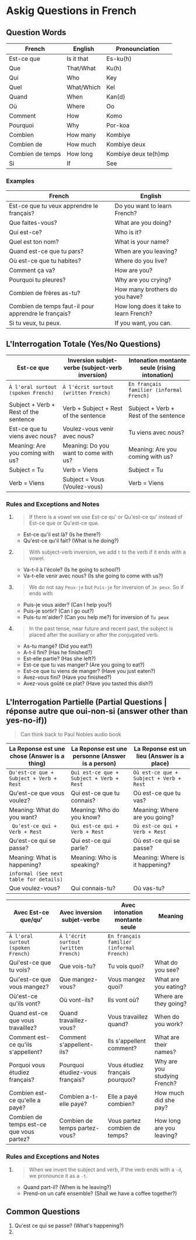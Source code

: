 # Askig Questions in French

## Question Words

| French           | English    | Pronounciation       |
| ---------------- | ---------- | -------------------- |
| Est-ce que       | Is it that | Es-ku(h)             |
| Que              | That/What  | Ku(h)                |
| Qui              | Who        | Key                  |
| Quel             | What/Which | Kel                  |
| Quand            | When       | Kan(d)               |
| Où               | Where      | Oo                   |
| Comment          | How        | Komo                 |
| Pourquoi         | Why        | Por-koa              |
| Combien          | How many   | Kombiye              |
| Combien de       | How much   | Kombiye deux         |
| Combien de temps | How long   | Kombiye deux te(h)mp |
| Si               | If         | See                  |

### Examples

| French                                               | English                                |
| ---------------------------------------------------- | -------------------------------------- |
| Est-ce que tu veux apprendre le français?            | Do you want to learn French?           |
| Que faites-vous?                                     | What are you doing?                    |
| Qui est-ce?                                          | Who is it?                             |
| Quel est ton nom?                                    | What is your name?                     |
| Quand est-ce que tu pars?                            | When are you leaving?                  |
| Où est-ce que tu habites?                            | Where do you live?                     |
| Comment ça va?                                       | How are you?                           |
| Pourquoi tu pleures?                                 | Why are you crying?                    |
| Combien de frères as-tu?                             | How many brothers do you have?         |
| Combien de temps faut-il pour apprendre le français? | How long does it take to learn French? |
| Si tu veux, tu peux.                                 | If you want, you can.                  |

## L'Interrogation Totale (Yes/No Questions)

| Est-ce que                            | Inversion subjet-verbe (subject-verb inversion) | Intonation montante seule (rising intonation) |
| ------------------------------------- | ----------------------------------------------- | --------------------------------------------- |
| `À l'oral surtout (spoken French)`    | `À l'écrit surtout (written French)`            | `En français familier (informal French)`      |
| Subject + Verb + Rest of the sentence | Verb + Subject + Rest of the sentence           | Subject + Verb + Rest of the sentence         |
| Est-ce que tu viens avec nous?        | Voulez-vous venir avec nous?                    | Tu viens avec nous?                           |
| Meaning: Are you coming with us?      | Meaning: Do you want to come with us?           | Meaning: Are you coming with us?              |
| Subject = Tu                          | Verb = Viens                                    | Subject = Tu                                  |
| Verb = Viens                          | Subject = Vous (Voulez-vous)                    | Verb = Viens                                  |

### Rules and Exceptions and Notes

1. > If there is a vowel we use Est-ce qu' or Qu'est-ce qu' instead of Est-ce que or Qu'est-ce que.
   - Est-ce qu'il est là? (Is he there?)
   - Qu'est-ce qu'il fait? (What is he doing?)
2. > With subject-verb inversion, we add `t` to the verb if it ends with a vowel.
   - Va-t-il à l'école? (Is he going to school?)
   - Va-t-elle venir avec nous? (Is she going to come with us?)
3. > We do not say `Peux-je` but `Puis-je` for inversion of `Je peux`. So if ends with
   - Puis-je vous aider? (Can I help you?)
   - Puis-je sortir? (Can I go out?)
   - Puis-tu m'aider? (Can you help me?) for inversion of `Tu peux`
4. > In the past tense, near future and recent past, the subject is placed after the auxiliary or after the conjugated verb.
   - As-tu mangé? (Did you eat?)
   - A-t-il fini? (Has he finished?)
   - Est-elle partie? (Has she left?)
   - Est-ce que tu vas manger? (Are you going to eat?)
   - Est-ce que tu viens de manger? (Have you just eaten?)
   - Avez-vous fini? (Have you finished?)
   - Avez-vous goûté ce plat? (Have you tasted this dish?)

## L'Interrogation Partielle (Partial Questions | réponse autre que oui-non-si (answer other than yes-no-if))

> Can think back to Paul Nobles audio book

| La Reponse est une chose (Answer is a thing) | La Reponse est une personne (Answer is a person) | La Reponse est un lieu (Answer is a place) |
| -------------------------------------------- | ------------------------------------------------ | ------------------------------------------ |
| `Qu'est-ce que + Subject + Verb + Rest`      | `Qui est-ce que + Subject + Verb + Rest`         | `Où est-ce que + Subject + Verb + Rest`    |
| Qu'est-ce que vous voulez?                   | Qui est-ce que tu connais?                       | Où est-ce que tu vas?                      |
| Meaning: What do you want?                   | Meaning: Who do you know?                        | Meaning: Where are you going?              |
| ` Qu'est-ce qui + Verb + Rest`               | `Qui est-ce qui + Verb + Rest`                   | `Où est-ce qui + Verb + Rest`              |
| Qu'est-ce qui se passe?                      | Qui est-ce qui parle?                            | Où est-ce qui se passe?                    |
| Meaning: What is happening?                  | Meaning: Who is speaking?                        | Meaning: Where is it happening?            |
| `informal (See next table for details)`      |                                                  |                                            |
| Que voulez-vous?                             | Qui connais-tu?                                  | Où vas-tu?                                 |

| Avec Est-ce que/qu'                      | Avec inversion subjet-verbe          | Avec intonation montante seule           | Meaning                      |
| ---------------------------------------- | ------------------------------------ | ---------------------------------------- | ---------------------------- |
| `À l'oral surtout (spoken French)`       | `À l'écrit surtout (written French)` | `En français familier (informal French)` |                              |
| Qui'est-ce que tu vois?                  | Que vois-tu?                         | Tu vois quoi?                            | What do you see?             |
| Qui'est-ce que vous mangez?              | Que mangez-vous?                     | Vous mangez quoi?                        | What are you eating?         |
| Où'est-ce qu'ils vont?                   | Où vont-ils?                         | Ils vont où?                             | Where are they going?        |
| Quand est-ce que vous travaillez?        | Quand travaillez-vous?               | Vous travaillez quand?                   | When do you work?            |
| Comment est-ce qu'ils s'appellent?       | Comment s'appellent-ils?             | Ils s'appellent comment?                 | What are their names?        |
| Porquoi vous étudiez français?           | Pourquoi étudiez-vous français?      | Vous étudiez français pourquoi?          | Why are you studying French? |
| Combien est-ce qu'elle a payé?           | Combien a-t-elle payé?               | Elle a payé combien?                     | How much did she pay?        |
| Combien de temps est-ce que vous partez? | Combien de temps partez-vous?        | Vous partez combien de temps?            | How long are you leaving?    |

### Rules and Exceptions and Notes

1. > When we invert the subject and verb, if the verb ends with a `-d`, we pronounce it as a `-t`.
   - Quand part-il? (When is he leaving?)
   - Prend-on un café ensemble? (Shall we have a coffee together?)

## Common Questions

1. Qu'est ce qui se passe? (What's happening?)
2.
